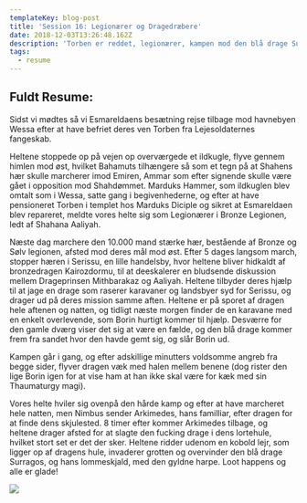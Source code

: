 ```yaml
---
templateKey: blog-post
title: 'Session 16: Legionærer og Dragedræbere'
date: 2018-12-03T13:26:48.162Z
description: 'Torben er reddet, legionærer, kampen mod den blå drage Surragos og rigdom.'
tags:
  - resume
---
```

## Fuldt Resume:

Sidst vi mødtes så vi Esmareldaens besætning rejse tilbage mod havnebyen Wessa efter at have befriet deres ven Torben fra Lejesoldaternes fangeskab.

Heltene stoppede op på vejen op overværgede et ildkugle, flyve gennem himlen mod øst, hvilket Bahamuts tilhængere så som et tegn på at Shahens hær skulle marcherer imod Emiren, Ammar som efter signende skulle være gået i opposition mod Shahdømmet. Marduks Hammer, som ildkuglen blev omtalt som i Wessa, satte gang i begivenhederne, og efter at have pensioneret Torben i templet hos Marduks Diciple og sikret at Esmareldaen blev repareret, meldte vores helte sig som Legionærer i Bronze Legionen, ledt af Shahana Aaliyah.

Næste dag marchere den 10.000 mand stærke hær, bestående af Bronze og Sølv legionen, afsted mod deres mål mod øst. Efter 5 dages langsom march, stopper hæren i Serissu, en lille handelsby, hvor heltene bliver hidkaldt af bronzedragen Kairozdormu, til at deeskalerer en bludsende diskussion mellem Drageprinsen Mithbarakaz og Aaliyah. Heltene tilbyder deres hjælp til at jage en drage som raserer karavaner og landsbyer syd for Serissu, og drager ud på deres mission samme aften. Heltene er på sporet af dragen hele aftenen og natten, og tidligt næste morgen finder de en karavane med en enkelt overlevende, som Borin hurtigt kommer til hjælp. Desværre for den gamle dværg viser det sig at være en fælde, og den blå drage kommer frem fra sandet hvor den havde gemt sig, og slår Borin ud.

Kampen går i gang, og efter adskillige minutters voldsomme angreb fra begge sider, flyver dragen væk med halen mellem benene (dog rister den lige Borin igen for at vise ham at han ikke skal være for kæk med sin Thaumaturgy magi).

Vores helte hviler sig ovenpå den hårde kamp og efter at have marcheret hele natten, men Nimbus sender Arkimedes, hans familliar, efter dragen for at finde dens skjulested. 8 timer efter kommer Arkimedes tilbage, og heltene drager afsted for at slagte den fucking drage i dens lortehule, hvilket stort set er det der sker. Heltene ridder udenom en kobold lejr, som ligger op af dragens hule, invaderer grotten og overvinder den blå drage Surragos, og hans lommeskjald, med den gyldne harpe. Loot happens og alle er glade!

![](/img/blue-dragon.jpeg)
